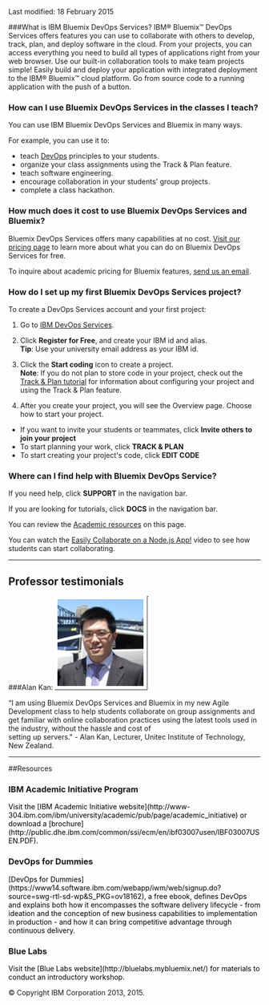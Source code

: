 Last modified: 18 February 2015

###What is IBM Bluemix DevOps Services?
IBM&reg; Bluemix&trade; DevOps Services offers features you can use to collaborate with others to develop, track, plan, and deploy software in the cloud.
From your projects, you can access everything you need to build all types of applications right from your web browser. Use our built-in collaboration tools to make team projects simple!
Easily build and deploy your application with integrated deployment to the IBM&reg; Bluemix&trade; cloud platform. Go from source code
to a running application with the push of a button.


### How can I use Bluemix DevOps Services in the classes I teach?
You can use IBM Bluemix DevOps Services and Bluemix in many ways.

For example, you can use it to:  
* teach [DevOps](http://www-03.ibm.com/software/products/en/category/SW888) principles to your students.
* organize your class assignments using the Track & Plan feature.
* teach software engineering.
* encourage collaboration in your students' group projects.
* complete a class hackathon.

### How much does it cost to use Bluemix DevOps Services and Bluemix? 
Bluemix DevOps Services offers many capabilities at no cost.
 [Visit our pricing page](https://hub.jazz.net/learn/cost) to learn more about what you can do on Bluemix DevOps Services for free.

To inquire about academic pricing for Bluemix features, [send us an email](mailto:hub%40jazz.net).

### How do I set up my first Bluemix DevOps Services project?
To create a DevOps Services account and your first project:

1. Go to [IBM DevOps Services](https://hub.jazz.net/).

2. Click **Register for Free**, and create your IBM id and alias.  
**Tip**: Use your university email address as your IBM id.

3. Click the **Start coding** icon to create a project.  
**Note**: If you do not plan to store code in your project, check out the [Track & Plan tutorial](/tutorials/trackplan) 
for information about configuring your project and using the Track & Plan feature.

4. After you create your project, you will see the Overview page. Choose how to start your project.  
 * If you want to invite your students or teammates, click **Invite others to join your project**
 * To start planning your work, click **TRACK & PLAN**
 * To start creating your project's code, click **EDIT CODE**


### Where can I find help with Bluemix DevOps Service?
If you need help, click **SUPPORT** in the navigation bar.

If you are looking for tutorials, click **DOCS** in the navigation bar.

You can review the [Academic resources](#resources) on this page.

You can watch the [Easily Collaborate on a Node.js App!](https://www.youtube.com/watch?v=R8LUmIcpT5c&list=UUfSJ0b6aUQ_Uvgdlpu9amRw) video to see how 
students can start collaborating.

--- 
 
<a name="testimonials"></a> 
## Professor testimonials

###Alan Kan: 
![Alan Kan](images/alankan.png) 
 
“I am using Bluemix DevOps Services and Bluemix in my new Agile Development class to help students collaborate on group assignments and  
get familiar with online collaboration practices using the latest tools used in the industry, without the hassle and cost of  
setting up servers."  - Alan Kan, Lecturer, Unitec Institute of Technology, New Zealand.   

---

<a name="resources"></a>
##Resources

### IBM Academic Initiative Program
<div style="color:black">Visit the [IBM Academic Initiative website](http://www-304.ibm.com/ibm/university/academic/pub/page/academic_initiative) or 
download a [brochure](http://public.dhe.ibm.com/common/ssi/ecm/en/ibf03007usen/IBF03007USEN.PDF). </div>

### DevOps for Dummies
<div style="color:black">[DevOps for Dummies](https://www14.software.ibm.com/webapp/iwm/web/signup.do?source=swg-rtl-sd-wp&S_PKG=ov18162), a free ebook,
 defines DevOps and explains both how it encompasses the software delivery lifecycle - 
from ideation and the conception of new business capabilities to implementation in production - and how it can bring
competitive advantage through continuous delivery. </div>

### Blue Labs
<div style="color:black">Visit the [Blue Labs website](http://bluelabs.mybluemix.net/) for materials to conduct an introductory workshop. </div>

&copy; Copyright IBM Corporation 2013, 2015.
